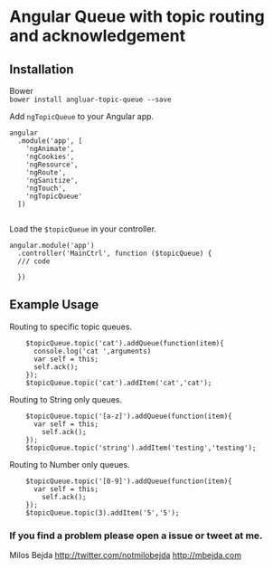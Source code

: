 # Angular Queue with topic routing and acknowledgement 


## Installation <br>

Bower <br>
`bower install angluar-topic-queue --save`



Add `ngTopicQueue` to your Angular app.
```
angular
  .module('app', [
    'ngAnimate',
    'ngCookies',
    'ngResource',
    'ngRoute',
    'ngSanitize',
    'ngTouch',
    'ngTopicQueue'
  ])
  
```
Load the `$topicQueue` in your controller.
```
angular.module('app')
  .controller('MainCtrl', function ($topicQueue) {
  /// code
  
  })

```

## Example Usage

Routing to specific topic queues.
```
    $topicQueue.topic('cat').addQueue(function(item){
      console.log('cat ',arguments)
      var self = this;
      self.ack();
    });
    $topicQueue.topic('cat').addItem('cat','cat');
```
Routing to String only queues.
```
    $topicQueue.topic('[a-z]').addQueue(function(item){
      var self = this;
        self.ack();
    });
    $topicQueue.topic('string').addItem('testing','testing');
```
Routing to Number only queues.
```
    $topicQueue.topic('[0-9]').addQueue(function(item){
      var self = this;
        self.ack();
    });
    $topicQueue.topic(3).addItem('5','5');
```

### If you find a problem please open a issue or tweet at me. 


Milos Bejda
http://twitter.com/notmilobejda
http://mbejda.com
